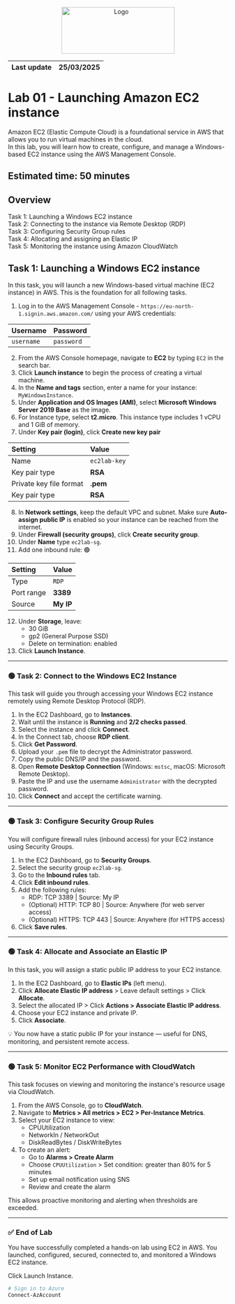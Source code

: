 <p align="center">
  <img src="https://upload.wikimedia.org/wikipedia/commons/8/89/John_bryce_logo.jpg" alt="Logo" width="259" height="107">
</p>  

| Last update | 25/03/2025  |
|-------------|-------------|

# Lab 01 - Launching Amazon EC2 instance  
Amazon EC2 (Elastic Compute Cloud) is a foundational service in AWS that allows you to run virtual machines in the cloud.   
In this lab, you will learn how to create, configure, and manage a Windows-based EC2 instance using the AWS Management Console.

## Estimated time: 50 minutes
## Overview
Task 1: Launching a Windows EC2 instance  
Task 2: Connecting to the instance via Remote Desktop (RDP)  
Task 3: Configuring Security Group rules  
Task 4: Allocating and assigning an Elastic IP  
Task 5: Monitoring the instance using Amazon CloudWatch

## Task 1: Launching a Windows EC2 instance  
In this task, you will launch a new Windows-based virtual machine (EC2 instance) in AWS. This is the foundation for all following tasks.  
1. Log in to the AWS Management Console - `https://eu-north-1.signin.aws.amazon.com/` using your AWS credentials:
 
| Username   | Password   |
|------------|------------|
| `username` | `password` |

2. From the AWS Console homepage, navigate to **EC2** by typing `EC2` in the search bar.
3. Click **Launch instance** to begin the process of creating a virtual machine.  
4. In the **Name and tags** section, enter a name for your instance: `MyWindowsInstance`.
5. Under **Application and OS Images (AMI)**, select **Microsoft Windows Server 2019 Base** as the image.
6. For Instance type, select **t2.micro**. This instance type includes 1 vCPU and 1 GiB of memory.
7. Under **Key pair (login)**, click **Create new key pair**
     
| Setting                  | Value      |
|:-------------------------|:-----------|
| Name                     | `ec2lab-key` |
| Key pair type            | **RSA**        |
| Private key file format  | **.pem**       |
| Key pair type            | **RSA**        |

8. In **Network settings**, keep the default VPC and subnet.
   Make sure **Auto-assign public IP** is enabled so your instance can be reached from the internet.
9. Under **Firewall (security groups)**, click **Create security group**.
10. Under **Name** type `ec2lab-sg`.
11. Add one inbound rule: 🟢

| Setting                  | Value      |
|:-------------------------|:-----------|
| Type                     | `RDP` |
| Port range            | **3389**        |
| Source  | **My IP**       |

12. Under **Storage**, leave:
    - 30 GiB
    - gp2 (General Purpose SSD)
    - Delete on termination: enabled
13. Click **Launch Instance**.

---

### 🟢 Task 2: Connect to the Windows EC2 Instance

This task will guide you through accessing your Windows EC2 instance remotely using Remote Desktop Protocol (RDP).

1. In the EC2 Dashboard, go to **Instances**.
2. Wait until the instance is **Running** and **2/2 checks passed**.
3. Select the instance and click **Connect**.
4. In the Connect tab, choose **RDP client**.
5. Click **Get Password**.
6. Upload your `.pem` file to decrypt the Administrator password.
7. Copy the public DNS/IP and the password.
8. Open **Remote Desktop Connection** (Windows: `mstsc`, macOS: Microsoft Remote Desktop).
9. Paste the IP and use the username `Administrator` with the decrypted password.
10. Click **Connect** and accept the certificate warning.

---

### 🟢 Task 3: Configure Security Group Rules

You will configure firewall rules (inbound access) for your EC2 instance using Security Groups.

1. In the EC2 Dashboard, go to **Security Groups**.
2. Select the security group `ec2lab-sg`.
3. Go to the **Inbound rules** tab.
4. Click **Edit inbound rules**.
5. Add the following rules:
   - RDP: TCP 3389 | Source: My IP
   - (Optional) HTTP: TCP 80 | Source: Anywhere (for web server access)
   - (Optional) HTTPS: TCP 443 | Source: Anywhere (for HTTPS access)
6. Click **Save rules**.

---

### 🟢 Task 4: Allocate and Associate an Elastic IP

In this task, you will assign a static public IP address to your EC2 instance.

1. In the EC2 Dashboard, go to **Elastic IPs** (left menu).
2. Click **Allocate Elastic IP address** > Leave default settings > Click **Allocate**.
3. Select the allocated IP > Click **Actions > Associate Elastic IP address**.
4. Choose your EC2 instance and private IP.
5. Click **Associate**.

💡 You now have a static public IP for your instance — useful for DNS, monitoring, and persistent remote access.

---

### 🟢 Task 5: Monitor EC2 Performance with CloudWatch

This task focuses on viewing and monitoring the instance's resource usage via CloudWatch.

1. From the AWS Console, go to **CloudWatch**.
2. Navigate to **Metrics > All metrics > EC2 > Per-Instance Metrics**.
3. Select your EC2 instance to view:
   - CPUUtilization
   - NetworkIn / NetworkOut
   - DiskReadBytes / DiskWriteBytes
4. To create an alert:
   - Go to **Alarms > Create Alarm**
   - Choose `CPUUtilization` > Set condition: greater than 80% for 5 minutes
   - Set up email notification using SNS
   - Review and create the alarm

This allows proactive monitoring and alerting when thresholds are exceeded.

---

### ✅ End of Lab

You have successfully completed a hands-on lab using EC2 in AWS. You launched, configured, secured, connected to, and monitored a Windows EC2 instance.

Click Launch Instance.
```powershell
# Sign in to Azure
Connect-AzAccount

